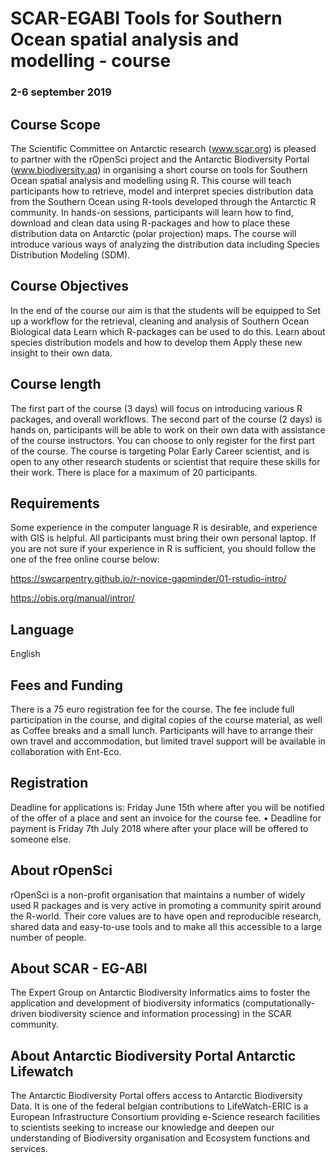 # SCAR-EGABI Tools for Southern Ocean spatial analysis and modelling - course
### 2-6 september 2019

## Course Scope

The Scientific Committee on Antarctic research (www.scar.org) is pleased to partner with the rOpenSci project and the Antarctic Biodiversity Portal (www.biodiversity.aq) in organising a short course on tools for Southern Ocean spatial analysis and modelling using R.
This course will teach participants how to retrieve, model and interpret species distribution data from the Southern Ocean using R-tools developed through the Antarctic R community. In hands-on sessions, participants will learn how to find, download and clean data using R-packages and how to place these distribution data on Antarctic (polar projection) maps. The course will introduce various ways of analyzing the distribution data including  Species Distribution Modeling (SDM). 

## Course Objectives
In the end of the course our aim is that the students will be equipped to
Set up a workflow for the retrieval, cleaning and analysis of Southern Ocean Biological data
Learn which R-packages can be used to do this.
Learn about species distribution models and how to develop them
Apply these new insight to their own data.

## Course length
The first part of the course (3 days)  will focus on introducing various R packages, and overall workflows. The second part of the course (2 days) is hands on, participants will be able to work on their own data with assistance of the course instructors. You can choose to only register for the first part of the course.
The course is targeting Polar Early Career scientist, and is open to any other research students or scientist that require these skills for their work. There is place for a maximum of 20 participants.


## Requirements
Some experience in the computer language R is desirable, and experience with GIS is helpful. All participants must bring their own personal laptop.
If you are not sure if your experience in R is sufficient, you should follow the one of the free online course below:

https://swcarpentry.github.io/r-novice-gapminder/01-rstudio-intro/

https://obis.org/manual/intror/


## Language	
English

## Fees and Funding
There is a 75 euro registration fee for the course.
The fee include full participation in the course, and digital copies of the course material, as well as Coffee breaks and a small lunch.
Participants will have to arrange their own travel and accommodation, but limited travel support will be available in collaboration with Ent-Eco.

## Registration
Deadline for applications is: Friday June 15th where after you will be notified of the offer of a place and sent an invoice for the course fee.
• Deadline for payment is Friday 7th July 2018 where after your place will be offered to someone else.

## About rOpenSci
rOpenSci is a non-profit organisation that maintains a number of widely used R packages and is very active in promoting a community spirit around the R-world. Their core values are to have open and reproducible research, shared data and easy-to-use tools and to make all this accessible to a large number of people.

## About SCAR - EG-ABI
The Expert Group on Antarctic Biodiversity Informatics aims to foster the application and development of biodiversity informatics (computationally-driven biodiversity science and information processing) in the SCAR community.

## About Antarctic Biodiversity Portal Antarctic Lifewatch
The Antarctic Biodiversity Portal offers access to Antarctic Biodiversity Data. It is one of the federal belgian contributions to LifeWatch-ERIC is a European Infrastructure Consortium providing e-Science research facilities to scientists seeking to increase our knowledge and deepen our understanding of Biodiversity organisation and Ecosystem functions and services.
